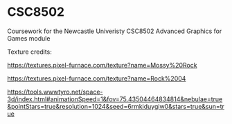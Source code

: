 # CSC8502

Coursework for the Newcastle Univeristy CSC8502 Advanced Graphics for Games module

Texture credits:

https://textures.pixel-furnace.com/texture?name=Mossy%20Rock

https://textures.pixel-furnace.com/texture?name=Rock%2004

https://tools.wwwtyro.net/space-3d/index.html#animationSpeed=1&fov=75.43504464834814&nebulae=true&pointStars=true&resolution=1024&seed=6rmkiduygiw0&stars=true&sun=true
